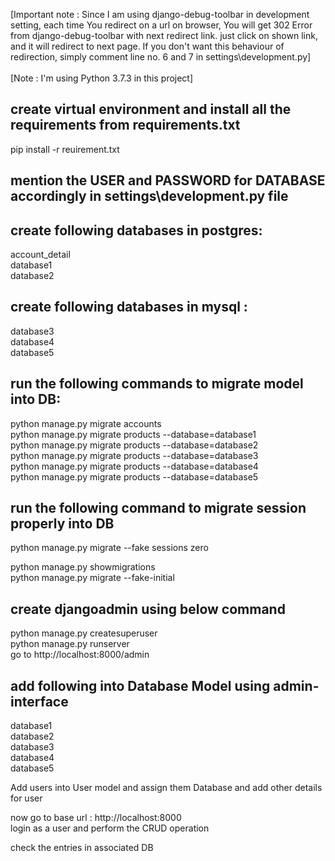 [Important note : Since I am using django-debug-toolbar in development setting, each time You redirect on a url on browser, You will get 302 Error from django-debug-toolbar with next redirect link. just click on shown link, and it will redirect to next page. If you don't want this behaviour of redirection, simply comment line no. 6 and 7 in settings\development.py] <br><br>
[Note : I'm using Python 3.7.3 in this project]  <br>

create virtual environment and install all the requirements from requirements.txt
--------------------------------------------------------------------------------
pip install -r reuirement.txt

mention the USER and PASSWORD for DATABASE accordingly in settings\development.py file
----------------------------------------------------------------------------------------

create following databases in postgres: 
------------------------------------------
account_detail <br>
database1 <br>
database2 <br>

create following databases in mysql :
----------------------------------------
database3 <br>
database4 <br>
database5 <br>

run the following commands to migrate model into DB:
---------------------------------------------------
python manage.py migrate accounts <br>
python manage.py migrate products --database=database1 <br>
python manage.py migrate products --database=database2 <br>
python manage.py migrate products --database=database3 <br>
python manage.py migrate products --database=database4 <br>
python manage.py migrate products --database=database5 <br>

run the following command to migrate session properly into DB
-------------------------------------------------------------
python manage.py migrate --fake sessions zero <br>
<!-- #below command will show the migration file used to migrate session app -->
python manage.py showmigrations  <br>
python manage.py migrate --fake-initial <br>

create djangoadmin using below command
---------------------------------------
python manage.py createsuperuser<br>
python manage.py runserver<br>
go to http://localhost:8000/admin<br>

add following into Database Model using admin-interface
--------------------------------------------------------
database1 <br>
database2 <br>
database3 <br>
database4 <br>
database5 <br>

Add users into User model and assign them Database and add other details for user <br>

now go to base url : http://localhost:8000 <br>
login as a user and perform the CRUD operation <br>

check the entries in associated DB

